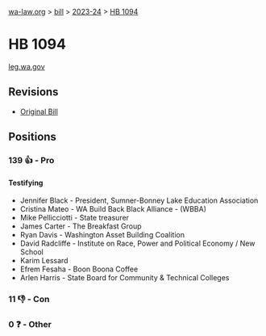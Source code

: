 [wa-law.org](/) > [bill](/bill/) > [2023-24](/bill/2023-24/) > [HB 1094](/bill/2023-24/hb/1094/)

# HB 1094
[leg.wa.gov](https://app.leg.wa.gov/billsummary?BillNumber=1094&Year=2023&Initiative=false)

## Revisions
* [Original Bill](1/)

## Positions
### 139 👍 - Pro
#### Testifying
* Jennifer Black - President, Sumner-Bonney Lake Education Association
* Cristina Mateo - WA Build Back Black Alliance - (WBBA)
* Mike  Pellicciotti  - State treasurer 
* James Carter - The Breakfast Group
* Ryan Davis - Washington Asset Building Coalition
* David Radcliffe - Institute on Race, Power and Political Economy / New School
* Karim Lessard
* Efrem Fesaha - Boon Boona Coffee
* Arlen Harris - State Board for Community & Technical Colleges

### 11 👎 - Con

### 0 ❓ - Other
